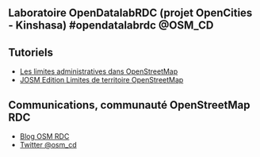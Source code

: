 ## Laboratoire OpenDatalabRDC (projet OpenCities - Kinshasa)                   #opendatalabrdc @OSM_CD

## Tutoriels

* [Les limites administratives dans OpenStreetMap](Les_limites_administratives_dans_OpenStreetMap.md)
* [JOSM Edition Limites de territoire OpenStreetMap](JOSM_Edition_limites_de_territoire_OpenStreetMap.md)

## Communications, communauté OpenStreetMap RDC

* [Blog OSM RDC](http://openstreetmap.cd/fr/)
* [Twitter @osm_cd](https://twitter.com/OSM_CD)
